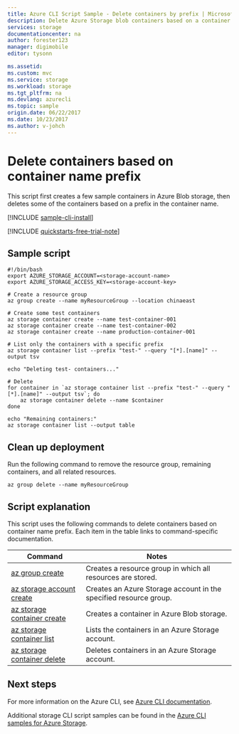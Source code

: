 ```yaml
---
title: Azure CLI Script Sample - Delete containers by prefix | Microsoft Docs
description: Delete Azure Storage blob containers based on a container name prefix.
services: storage
documentationcenter: na
author: forester123
manager: digimobile
editor: tysonn

ms.assetid:
ms.custom: mvc
ms.service: storage
ms.workload: storage
ms.tgt_pltfrm: na
ms.devlang: azurecli
ms.topic: sample
origin.date: 06/22/2017
ms.date: 10/23/2017
ms.author: v-johch
---
```


# Delete containers based on container name prefix

This script first creates a few sample containers in Azure Blob storage, then deletes some of the containers based on a prefix in the container name.

[!INCLUDE [sample-cli-install](../../../includes/sample-cli-install.md)]

[!INCLUDE [quickstarts-free-trial-note](../../../includes/quickstarts-free-trial-note.md)]

## Sample script

```azurecli
#!/bin/bash
export AZURE_STORAGE_ACCOUNT=<storage-account-name>
export AZURE_STORAGE_ACCESS_KEY=<storage-account-key>

# Create a resource group
az group create --name myResourceGroup --location chinaeast

# Create some test containers
az storage container create --name test-container-001
az storage container create --name test-container-002
az storage container create --name production-container-001

# List only the containers with a specific prefix
az storage container list --prefix "test-" --query "[*].[name]" --output tsv

echo "Deleting test- containers..."

# Delete 
for container in `az storage container list --prefix "test-" --query "[*].[name]" --output tsv`; do
    az storage container delete --name $container
done

echo "Remaining containers:"
az storage container list --output table
```

## Clean up deployment 

Run the following command to remove the resource group, remaining containers, and all related resources.

```azurecli
az group delete --name myResourceGroup
```

## Script explanation

This script uses the following commands to delete containers based on container name prefix. Each item in the table links to command-specific documentation.

| Command | Notes |
|---|---|
| [az group create](https://docs.microsoft.com/cli/azure/group#create) | Creates a resource group in which all resources are stored. |
| [az storage account create](https://docs.microsoft.com/cli/azure/storage/account#create) | Creates an Azure Storage account in the specified resource group. |
| [az storage container create](https://docs.microsoft.com/cli/azure/storage/container#create) | Creates a container in Azure Blob storage. |
| [az storage container list](https://docs.microsoft.com/cli/azure/storage/container#list) | Lists the containers in an Azure Storage account. |
| [az storage container delete](https://docs.microsoft.com/cli/azure/storage/container#delete) | Deletes containers in an Azure Storage account. |

## Next steps

For more information on the Azure CLI, see [Azure CLI documentation](https://docs.microsoft.com/cli/azure/overview).

Additional storage CLI script samples can be found in the [Azure CLI samples for Azure Storage](../blobs/storage-samples-blobs-cli.md).
